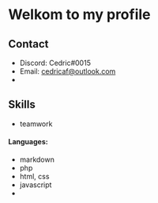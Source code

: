 

# Welkom to my profile

## Contact
* Discord: Cedric#0015
* Email: cedricaf@outlook.com
* 


## Skills
* teamwork


#### Languages:

* markdown
* php
* html, css
* javascript
*
